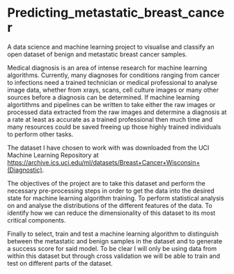 # Predicting_metastatic_breast_cancer
A data science and machine learning project to visualise and classify an open dataset of benign and metastatic breast cancer samples.

Medical diagnosis is an area of intense research for machine learning algorithms. Currently, many diagnoses for conditions ranging from cancer to infections need a trained technician or medical professional to analyse image data, whether from xrays, scans, cell culture images or many other sources before a diagnosis can be determined. If machine learning algortithms and pipelines can be written to take either the raw images or processed data extracted from the raw images and determine a diagnosis at a rate at least as accurate as a trained professional then much time and many resources could be saved freeing up those highly trained individuals to perform other tasks.

The dataset I have chosen to work with was downloaded from the UCI Machine Learning Repository at https://archive.ics.uci.edu/ml/datasets/Breast+Cancer+Wisconsin+(Diagnostic).

The objectives of the project are to take this dataset and perform the necessary pre-processing steps in order to get the data into the desired state for machine learning algorithm training. To perform statistical analysis on and analyse the distributions of the different features of the data. To identify how we can reduce the dimensionality of this dataset to its most critical components.

Finally to select, train and test a machine learning algorithm to distinguish between the metastatic and benign samples in the dataset and to generate a success score for said model. To be clear I will only be using data from within this dataset but through cross validation we will be able to train and test on different parts of the dataset.

